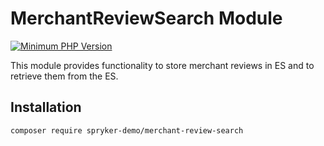# MerchantReviewSearch Module
[![Minimum PHP Version](https://img.shields.io/badge/php-%3E%3D%208.2-8892BF.svg)](https://php.net/)

This module provides functionality to store merchant reviews in ES and to retrieve them from the ES.

## Installation

```
composer require spryker-demo/merchant-review-search
```

